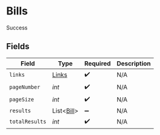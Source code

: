 # Bills

Success


## Fields

| Field                                     | Type                                      | Required                                  | Description                               |
| ----------------------------------------- | ----------------------------------------- | ----------------------------------------- | ----------------------------------------- |
| `links`                                   | [Links](../../models/shared/Links.md)     | :heavy_check_mark:                        | N/A                                       |
| `pageNumber`                              | *int*                                     | :heavy_check_mark:                        | N/A                                       |
| `pageSize`                                | *int*                                     | :heavy_check_mark:                        | N/A                                       |
| `results`                                 | List<[Bill](../../models/shared/Bill.md)> | :heavy_minus_sign:                        | N/A                                       |
| `totalResults`                            | *int*                                     | :heavy_check_mark:                        | N/A                                       |